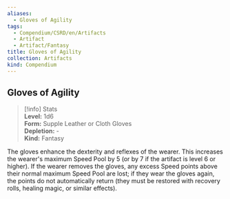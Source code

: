 ```yaml
---
aliases:
  - Gloves of Agility
tags:
  - Compendium/CSRD/en/Artifacts
  - Artifact
  - Artifact/Fantasy
title: Gloves of Agility
collection: Artifacts
kind: Compendium
---
```

## Gloves of Agility  
>[!info] Stats  
> **Level:** 1d6  
> **Form:** Supple Leather or Cloth Gloves  
> **Depletion:** -  
> **Kind:** Fantasy
  
The gloves enhance the dexterity and reflexes of the wearer. This increases the wearer's maximum Speed Pool by 5 (or by 7 if the artifact is level 6 or higher). If the wearer removes the gloves, any excess Speed points above their normal maximum Speed Pool are lost; if they wear the gloves again, the points do not automatically return (they must be restored with recovery rolls, healing magic, or similar effects).